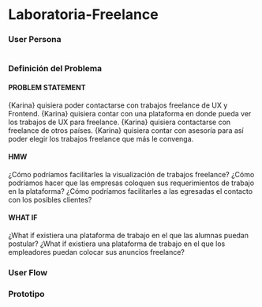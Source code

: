 # Laboratoria-Freelance
<h3>User Persona</h3>
<div><img src=""assets/imagenes/UserPersona.PNG"></div>
<h3>Definición del Problema</h3>
  
  <h4>PROBLEM STATEMENT</h4>
  {Karina} quisiera poder contactarse con trabajos freelance de UX y Frontend.
  {Karina} quisiera contar con una plataforma en donde pueda ver los trabajos de UX para freelance.
  {Karina} quisiera contactarse con freelance de otros países.
  {Karina} quisiera contar con asesoría  para así poder elegir los trabajos freelance que más le convenga.

  <h4>HMW</h4>
  ¿Cómo podríamos facilitarles la visualización de trabajos freelance?
  ¿Cómo podríamos hacer que las empresas coloquen sus requerimientos de trabajo en la plataforma?
  ¿Cómo podríamos facilitarles a las egresadas el contacto con los posibles clientes?
  
  <h4>WHAT IF</h4>
  ¿What if existiera una plataforma de trabajo en el que las alumnas puedan postular?
  ¿What if existiera una plataforma de trabajo en el que los empleadores puedan colocar sus anuncios freelance?
  
  <h3>User Flow</h3>
  <h3>Prototipo</h3>
